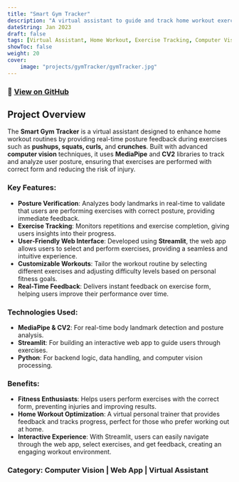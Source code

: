 ```yaml
---
title: "Smart Gym Tracker"
description: "A virtual assistant to guide and track home workout exercises with posture verification."
dateString: Jan 2023
draft: false
tags: [Virtual Assistant, Home Workout, Exercise Tracking, Computer Vision, Posture Verification, MediaPipe, CV2, Web App, Streamlit]
showToc: false
weight: 20
cover:
    image: "projects/gymTracker/gymTracker.jpg"
---
```


### 🔗 [View on GitHub](https://github.com/divyansh-tripathi7/gym-tracker)

## Project Overview

The **Smart Gym Tracker** is a virtual assistant designed to enhance home workout routines by providing real-time posture feedback during exercises such as **pushups, squats, curls,** and **crunches**. Built with advanced **computer vision** techniques, it uses **MediaPipe** and **CV2** libraries to track and analyze user posture, ensuring that exercises are performed with correct form and reducing the risk of injury.

### Key Features:
- **Posture Verification**: Analyzes body landmarks in real-time to validate that users are performing exercises with correct posture, providing immediate feedback.
- **Exercise Tracking**: Monitors repetitions and exercise completion, giving users insights into their progress.
- **User-Friendly Web Interface**: Developed using **Streamlit**, the web app allows users to select and perform exercises, providing a seamless and intuitive experience.
- **Customizable Workouts**: Tailor the workout routine by selecting different exercises and adjusting difficulty levels based on personal fitness goals.
- **Real-Time Feedback**: Delivers instant feedback on exercise form, helping users improve their performance over time.

### Technologies Used:
- **MediaPipe & CV2**: For real-time body landmark detection and posture analysis.
- **Streamlit**: For building an interactive web app to guide users through exercises.
- **Python**: For backend logic, data handling, and computer vision processing.

### Benefits:
- **Fitness Enthusiasts**: Helps users perform exercises with the correct form, preventing injuries and improving results.
- **Home Workout Optimization**: A virtual personal trainer that provides feedback and tracks progress, perfect for those who prefer working out at home.
- **Interactive Experience**: With Streamlit, users can easily navigate through the web app, select exercises, and get feedback, creating an engaging workout environment.

### Category: **Computer Vision | Web App | Virtual Assistant**
